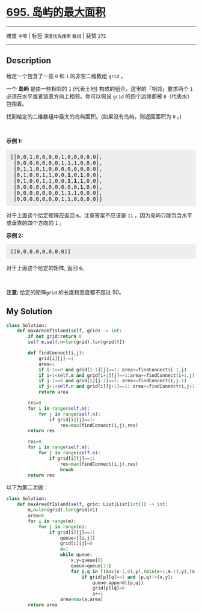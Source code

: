 # [695. 岛屿的最大面积](https://leetcode-cn.com/problems/max-area-of-island/)

---

难度 `中等` | 标签 `深度优先搜索` `数组`  | 获赞 `272`

---

## Description

<style>
section pre{
    background-color: #eee;
    border: 1px solid #ddd;
    padding:10px;
    border-radius: 5px;
}
</style>
<section>
<p>给定一个包含了一些 <code>0</code> 和 <code>1</code> 的非空二维数组&nbsp;<code>grid</code> 。</p>
<p>一个&nbsp;<strong>岛屿</strong>&nbsp;是由一些相邻的&nbsp;<code>1</code>&nbsp;(代表土地) 构成的组合，这里的「相邻」要求两个 <code>1</code> 必须在水平或者竖直方向上相邻。你可以假设&nbsp;<code>grid</code> 的四个边缘都被 <code>0</code>（代表水）包围着。</p>
<p>找到给定的二维数组中最大的岛屿面积。(如果没有岛屿，则返回面积为 <code>0</code> 。)</p>
<p>&nbsp;</p>
<p><strong>示例 1:</strong></p>
<pre>[[0,0,1,0,0,0,0,1,0,0,0,0,0],
 [0,0,0,0,0,0,0,1,1,1,0,0,0],
 [0,1,1,0,1,0,0,0,0,0,0,0,0],
 [0,1,0,0,1,1,0,0,<strong>1</strong>,0,<strong>1</strong>,0,0],
 [0,1,0,0,1,1,0,0,<strong>1</strong>,<strong>1</strong>,<strong>1</strong>,0,0],
 [0,0,0,0,0,0,0,0,0,0,<strong>1</strong>,0,0],
 [0,0,0,0,0,0,0,1,1,1,0,0,0],
 [0,0,0,0,0,0,0,1,1,0,0,0,0]]
</pre>
<p>对于上面这个给定矩阵应返回&nbsp;<code>6</code>。注意答案不应该是 <code>11</code> ，因为岛屿只能包含水平或垂直的四个方向的 <code>1</code> 。</p>
<p><strong>示例 2:</strong></p>
<pre>[[0,0,0,0,0,0,0,0]]</pre>
<p>对于上面这个给定的矩阵, 返回&nbsp;<code>0</code>。</p>
<p>&nbsp;</p>
<p><strong>注意:&nbsp;</strong>给定的矩阵<code>grid</code>&nbsp;的长度和宽度都不超过 50。</p>
</section>

## My Solution

```python
class Solution:
    def maxAreaOfIsland(self, grid) -> int:
        if not grid:return 0
        self.m,self.n=len(grid),len(grid[0])

        def findConnect(i,j):
            grid[i][j]-=1
            area=1
            if i-1>=0 and grid[i-1][j]==1: area+=findConnect(i-1,j)
            if i+1<self.m and grid[i+1][j]==1:area+=findConnect(i+1,j)
            if j-1>=0 and grid[i][j-1]==1: area+=findConnect(i,j-1)
            if j+1<self.n and grid[i][j+1]==1: area+=findConnect(i,j+1)
            return area

        res=0
        for i in range(self.m):
            for j in range(self.n):
                if grid[i][j]==1:
                    res=max(findConnect(i,j),res)
        return res

        res=0
        for i in range(self.m):
            for j in range(self.n):
                if grid[i][j]==1:
                    res=max(findConnect(i,j),res)
                    break
        return res
```

以下为第二次做：

```python
class Solution:
    def maxAreaOfIsland(self, grid: List[List[int]]) -> int:
        m,n=len(grid),len(grid[0])
        area=0
        for i in range(m):
            for j in range(n):
                if grid[i][j]==1:
                    queue=[[i,j]]
                    grid[i][j]=0
                    a=1
                    while queue:
                        x,y=queue[0]
                        queue=queue[1:]
                        for p,q in [(max(x-1,0),y),(min(x+1,m-1),y),(x,max(y-1,0)),(x,min(y+1,n-1))]:
                            if grid[p][q]==1 and (p,q)!=(x,y):
                                queue.append([p,q])
                                grid[p][q]=0
                                a+=1
                    area=max(a,area)
        return area
```

